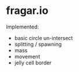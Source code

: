 # fragar.io

Implemented:
- basic circle un-intersect
- splitting / spawning
- mass
- movement
- jelly cell border
